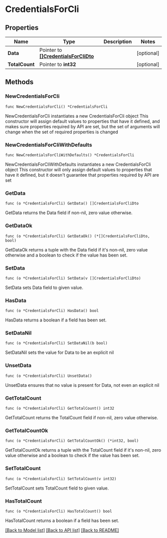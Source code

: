 # CredentialsForCli

## Properties

Name | Type | Description | Notes
------------ | ------------- | ------------- | -------------
**Data** | Pointer to [**[]CredentialsForCliDto**](CredentialsForCliDto.md) |  | [optional] 
**TotalCount** | Pointer to **int32** |  | [optional] 

## Methods

### NewCredentialsForCli

`func NewCredentialsForCli() *CredentialsForCli`

NewCredentialsForCli instantiates a new CredentialsForCli object
This constructor will assign default values to properties that have it defined,
and makes sure properties required by API are set, but the set of arguments
will change when the set of required properties is changed

### NewCredentialsForCliWithDefaults

`func NewCredentialsForCliWithDefaults() *CredentialsForCli`

NewCredentialsForCliWithDefaults instantiates a new CredentialsForCli object
This constructor will only assign default values to properties that have it defined,
but it doesn't guarantee that properties required by API are set

### GetData

`func (o *CredentialsForCli) GetData() []CredentialsForCliDto`

GetData returns the Data field if non-nil, zero value otherwise.

### GetDataOk

`func (o *CredentialsForCli) GetDataOk() (*[]CredentialsForCliDto, bool)`

GetDataOk returns a tuple with the Data field if it's non-nil, zero value otherwise
and a boolean to check if the value has been set.

### SetData

`func (o *CredentialsForCli) SetData(v []CredentialsForCliDto)`

SetData sets Data field to given value.

### HasData

`func (o *CredentialsForCli) HasData() bool`

HasData returns a boolean if a field has been set.

### SetDataNil

`func (o *CredentialsForCli) SetDataNil(b bool)`

 SetDataNil sets the value for Data to be an explicit nil

### UnsetData
`func (o *CredentialsForCli) UnsetData()`

UnsetData ensures that no value is present for Data, not even an explicit nil
### GetTotalCount

`func (o *CredentialsForCli) GetTotalCount() int32`

GetTotalCount returns the TotalCount field if non-nil, zero value otherwise.

### GetTotalCountOk

`func (o *CredentialsForCli) GetTotalCountOk() (*int32, bool)`

GetTotalCountOk returns a tuple with the TotalCount field if it's non-nil, zero value otherwise
and a boolean to check if the value has been set.

### SetTotalCount

`func (o *CredentialsForCli) SetTotalCount(v int32)`

SetTotalCount sets TotalCount field to given value.

### HasTotalCount

`func (o *CredentialsForCli) HasTotalCount() bool`

HasTotalCount returns a boolean if a field has been set.


[[Back to Model list]](../README.md#documentation-for-models) [[Back to API list]](../README.md#documentation-for-api-endpoints) [[Back to README]](../README.md)


